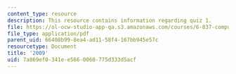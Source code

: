 ```yaml
---
content_type: resource
description: This resource contains information regarding quiz 1.
file: https://ol-ocw-studio-app-qa.s3.amazonaws.com/courses/6-837-computer-graphics-fall-2012/7a869ef0341ee5660060775d333d5acf_MIT6_837F12_2009_final.pdf
file_type: application/pdf
parent_uid: 66408b99-8ea4-ad11-58f4-167bb945e57c
resourcetype: Document
title: '2009'
uid: 7a869ef0-341e-e566-0060-775d333d5acf
---
```

